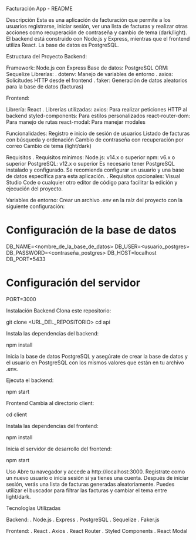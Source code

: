 Facturación App - README

Descripción
Esta es una aplicación de facturación que permite a los usuarios registrarse, iniciar sesión, ver una lista de facturas y realizar otras acciones como recuperación de contraseña y cambio de tema (dark/light). El backend está construido con Node.js y Express, mientras que el frontend utiliza React. La base de datos es PostgreSQL.

Estructura del Proyecto
Backend:

Framework: Node.js con Express
Base de datos: PostgreSQL
ORM: Sequelize
Librerías:
. dotenv: Manejo de variables de entorno
. axios: Solicitudes HTTP desde el frontend
. faker: Generación de datos aleatorios para la base de datos (facturas)


Frontend:

Librería: React
. Librerías utilizadas:
axios: Para realizar peticiones HTTP al backend
styled-components: Para estilos personalizados
react-router-dom: Para manejo de rutas
react-modal: Para manejar modales

Funcionalidades:
Registro e inicio de sesión de usuarios
Listado de facturas con búsqueda y ordenación
Cambio de contraseña con recuperación por correo
Cambio de tema (light/dark)

Requisitos
. Requisitos mínimos:
Node.js: v14.x o superior
npm: v6.x o superior
PostgreSQL: v12.x o superior
Es necesario tener PostgreSQL instalado y configurado. Se recomienda configurar un usuario y una base de datos específica para esta aplicación.
. Requisitos opcionales:
Visual Studio Code o cualquier otro editor de código para facilitar la edición y ejecución del proyecto.

Variables de entorno:
Crear un archivo .env en la raíz del proyecto con la siguiente configuración:

# Configuración de la base de datos
DB_NAME=<nombre_de_la_base_de_datos>
DB_USER=<usuario_postgres>
DB_PASSWORD=<contraseña_postgres>
DB_HOST=localhost
DB_PORT=5433

# Configuración del servidor
PORT=3000

Instalación
Backend
Clona este repositorio:

git clone <URL_DEL_REPOSITORIO>
cd api

Instala las dependencias del backend:

npm install

Inicia la base de datos PostgreSQL y asegúrate de crear la base de datos y el usuario en PostgreSQL con los mismos valores que están en tu archivo .env.

Ejecuta el backend:

npm start

Frontend
Cambia al directorio client:

cd client

Instala las dependencias del frontend:

npm install

Inicia el servidor de desarrollo del frontend:

npm start


Uso
Abre tu navegador y accede a http://localhost:3000.
Regístrate como un nuevo usuario o inicia sesión si ya tienes una cuenta.
Después de iniciar sesión, verás una lista de facturas generadas aleatoriamente.
Puedes utilizar el buscador para filtrar las facturas y cambiar el tema entre light/dark.


Tecnologías Utilizadas

Backend:
. Node.js
. Express
. PostgreSQL
. Sequelize
. Faker.js

Frontend:
. React
. Axios
. React Router
. Styled Components
. React Modal
